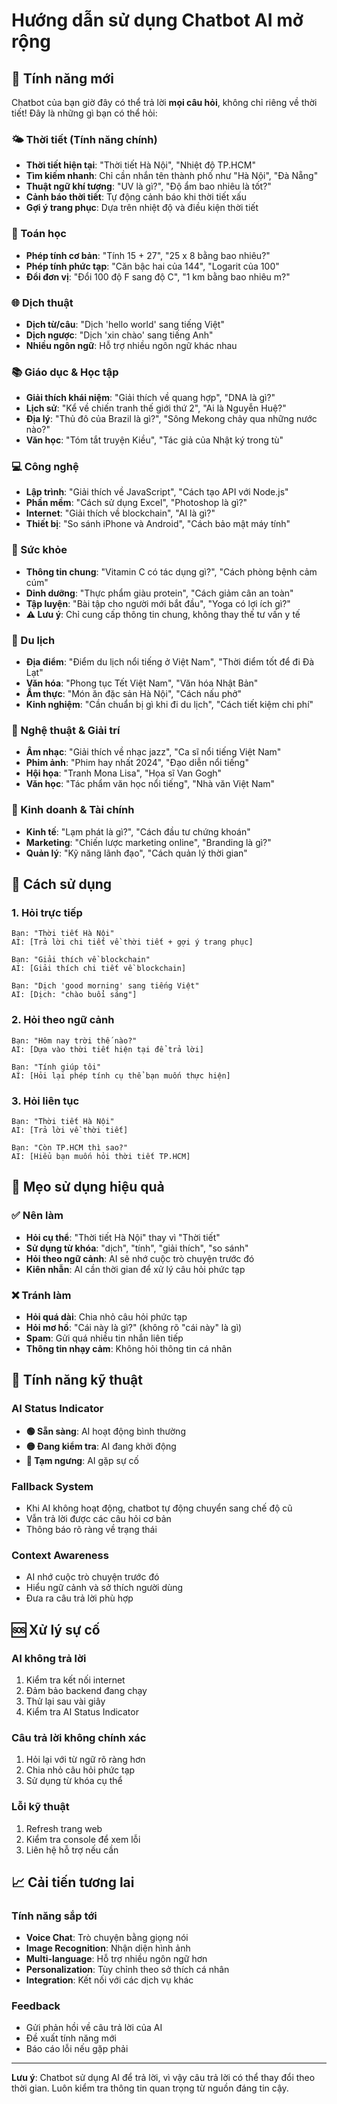 # Hướng dẫn sử dụng Chatbot AI mở rộng

## 🌟 Tính năng mới

Chatbot của bạn giờ đây có thể trả lời **mọi câu hỏi**, không chỉ riêng về thời tiết! Đây là những gì bạn có thể hỏi:

### 🌤️ Thời tiết (Tính năng chính)
- **Thời tiết hiện tại**: "Thời tiết Hà Nội", "Nhiệt độ TP.HCM"
- **Tìm kiếm nhanh**: Chỉ cần nhắn tên thành phố như "Hà Nội", "Đà Nẵng"
- **Thuật ngữ khí tượng**: "UV là gì?", "Độ ẩm bao nhiêu là tốt?"
- **Cảnh báo thời tiết**: Tự động cảnh báo khi thời tiết xấu
- **Gợi ý trang phục**: Dựa trên nhiệt độ và điều kiện thời tiết

### 🧮 Toán học
- **Phép tính cơ bản**: "Tính 15 + 27", "25 x 8 bằng bao nhiêu?"
- **Phép tính phức tạp**: "Căn bậc hai của 144", "Logarit của 100"
- **Đổi đơn vị**: "Đổi 100 độ F sang độ C", "1 km bằng bao nhiêu m?"

### 🌐 Dịch thuật
- **Dịch từ/câu**: "Dịch 'hello world' sang tiếng Việt"
- **Dịch ngược**: "Dịch 'xin chào' sang tiếng Anh"
- **Nhiều ngôn ngữ**: Hỗ trợ nhiều ngôn ngữ khác nhau

### 📚 Giáo dục & Học tập
- **Giải thích khái niệm**: "Giải thích về quang hợp", "DNA là gì?"
- **Lịch sử**: "Kể về chiến tranh thế giới thứ 2", "Ai là Nguyễn Huệ?"
- **Địa lý**: "Thủ đô của Brazil là gì?", "Sông Mekong chảy qua những nước nào?"
- **Văn học**: "Tóm tắt truyện Kiều", "Tác giả của Nhật ký trong tù"

### 💻 Công nghệ
- **Lập trình**: "Giải thích về JavaScript", "Cách tạo API với Node.js"
- **Phần mềm**: "Cách sử dụng Excel", "Photoshop là gì?"
- **Internet**: "Giải thích về blockchain", "AI là gì?"
- **Thiết bị**: "So sánh iPhone và Android", "Cách bảo mật máy tính"

### 🏥 Sức khỏe
- **Thông tin chung**: "Vitamin C có tác dụng gì?", "Cách phòng bệnh cảm cúm"
- **Dinh dưỡng**: "Thực phẩm giàu protein", "Cách giảm cân an toàn"
- **Tập luyện**: "Bài tập cho người mới bắt đầu", "Yoga có lợi ích gì?"
- **⚠️ Lưu ý**: Chỉ cung cấp thông tin chung, không thay thế tư vấn y tế

### 🛫 Du lịch
- **Địa điểm**: "Điểm du lịch nổi tiếng ở Việt Nam", "Thời điểm tốt để đi Đà Lạt"
- **Văn hóa**: "Phong tục Tết Việt Nam", "Văn hóa Nhật Bản"
- **Ẩm thực**: "Món ăn đặc sản Hà Nội", "Cách nấu phở"
- **Kinh nghiệm**: "Cần chuẩn bị gì khi đi du lịch", "Cách tiết kiệm chi phí"

### 🎨 Nghệ thuật & Giải trí
- **Âm nhạc**: "Giải thích về nhạc jazz", "Ca sĩ nổi tiếng Việt Nam"
- **Phim ảnh**: "Phim hay nhất 2024", "Đạo diễn nổi tiếng"
- **Hội họa**: "Tranh Mona Lisa", "Họa sĩ Van Gogh"
- **Văn học**: "Tác phẩm văn học nổi tiếng", "Nhà văn Việt Nam"

### 💼 Kinh doanh & Tài chính
- **Kinh tế**: "Lạm phát là gì?", "Cách đầu tư chứng khoán"
- **Marketing**: "Chiến lược marketing online", "Branding là gì?"
- **Quản lý**: "Kỹ năng lãnh đạo", "Cách quản lý thời gian"

## 🚀 Cách sử dụng

### 1. Hỏi trực tiếp
```
Bạn: "Thời tiết Hà Nội"
AI: [Trả lời chi tiết về thời tiết + gợi ý trang phục]

Bạn: "Giải thích về blockchain"
AI: [Giải thích chi tiết về blockchain]

Bạn: "Dịch 'good morning' sang tiếng Việt"
AI: [Dịch: "chào buổi sáng"]
```

### 2. Hỏi theo ngữ cảnh
```
Bạn: "Hôm nay trời thế nào?"
AI: [Dựa vào thời tiết hiện tại để trả lời]

Bạn: "Tính giúp tôi"
AI: [Hỏi lại phép tính cụ thể bạn muốn thực hiện]
```

### 3. Hỏi liên tục
```
Bạn: "Thời tiết Hà Nội"
AI: [Trả lời về thời tiết]

Bạn: "Còn TP.HCM thì sao?"
AI: [Hiểu bạn muốn hỏi thời tiết TP.HCM]
```

## 🎯 Mẹo sử dụng hiệu quả

### ✅ Nên làm
- **Hỏi cụ thể**: "Thời tiết Hà Nội" thay vì "Thời tiết"
- **Sử dụng từ khóa**: "dịch", "tính", "giải thích", "so sánh"
- **Hỏi theo ngữ cảnh**: AI sẽ nhớ cuộc trò chuyện trước đó
- **Kiên nhẫn**: AI cần thời gian để xử lý câu hỏi phức tạp

### ❌ Tránh làm
- **Hỏi quá dài**: Chia nhỏ câu hỏi phức tạp
- **Hỏi mơ hồ**: "Cái này là gì?" (không rõ "cái này" là gì)
- **Spam**: Gửi quá nhiều tin nhắn liên tiếp
- **Thông tin nhạy cảm**: Không hỏi thông tin cá nhân

## 🔧 Tính năng kỹ thuật

### AI Status Indicator
- **🟢 Sẵn sàng**: AI hoạt động bình thường
- **🟡 Đang kiểm tra**: AI đang khởi động
- **🔴 Tạm ngưng**: AI gặp sự cố

### Fallback System
- Khi AI không hoạt động, chatbot tự động chuyển sang chế độ cũ
- Vẫn trả lời được các câu hỏi cơ bản
- Thông báo rõ ràng về trạng thái

### Context Awareness
- AI nhớ cuộc trò chuyện trước đó
- Hiểu ngữ cảnh và sở thích người dùng
- Đưa ra câu trả lời phù hợp

## 🆘 Xử lý sự cố

### AI không trả lời
1. Kiểm tra kết nối internet
2. Đảm bảo backend đang chạy
3. Thử lại sau vài giây
4. Kiểm tra AI Status Indicator

### Câu trả lời không chính xác
1. Hỏi lại với từ ngữ rõ ràng hơn
2. Chia nhỏ câu hỏi phức tạp
3. Sử dụng từ khóa cụ thể

### Lỗi kỹ thuật
1. Refresh trang web
2. Kiểm tra console để xem lỗi
3. Liên hệ hỗ trợ nếu cần

## 📈 Cải tiến tương lai

### Tính năng sắp tới
- **Voice Chat**: Trò chuyện bằng giọng nói
- **Image Recognition**: Nhận diện hình ảnh
- **Multi-language**: Hỗ trợ nhiều ngôn ngữ hơn
- **Personalization**: Tùy chỉnh theo sở thích cá nhân
- **Integration**: Kết nối với các dịch vụ khác

### Feedback
- Gửi phản hồi về câu trả lời của AI
- Đề xuất tính năng mới
- Báo cáo lỗi nếu gặp phải

---

**Lưu ý**: Chatbot sử dụng AI để trả lời, vì vậy câu trả lời có thể thay đổi theo thời gian. Luôn kiểm tra thông tin quan trọng từ nguồn đáng tin cậy.





